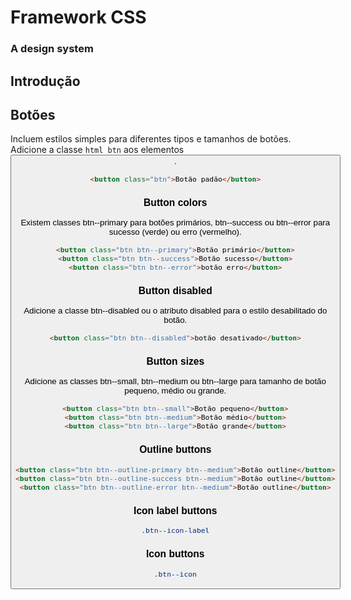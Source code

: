 # Framework CSS

### A design system

## Introdução

## Botões

Incluem estilos simples para diferentes tipos e tamanhos de botões. Adicione a classe `html btn` aos elementos <button>.

```html
<button class="btn">Botão padão</button>
```

### Button colors

Existem classes btn--primary para botões primários, btn--success ou btn--error para sucesso (verde) ou erro (vermelho).

```html
<button class="btn btn--primary">Botão primário</button>
<button class="btn btn--success">Botão sucesso</button>
<button class="btn btn--error">botão erro</button>
```

### Button disabled

Adicione a classe btn--disabled ou o atributo disabled para o estilo desabilitado do botão.

```html
<button class="btn btn--disabled">botão desativado</button>
```

### Button sizes

Adicione as classes btn--small, btn--medium ou btn--large para tamanho de botão pequeno, médio ou grande.

```html
<button class="btn btn--small">Botão pequeno</button>
<button class="btn btn--medium">Botão médio</button>
<button class="btn btn--large">Botão grande</button>
```

### Outline buttons

```html
<button class="btn btn--outline-primary btn--medium">Botão outline</button>
<button class="btn btn--outline-success btn--medium">Botão outline</button>
<button class="btn btn--outline-error btn--medium">Botão outline</button>
```

### Icon label buttons

```css
.btn--icon-label
```

### Icon buttons

```css
.btn--icon
```
